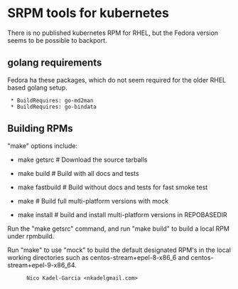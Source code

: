 SRPM tools for kubernetes
=========================

There is no published kubernetes RPM for RHEL, but the Fedora version
seems to be possible to backport.

golang requirements
-------------------

Fedora ha these packages, which do not seem required for the older
RHEL based golang setup.

     * BuildRequires: go-md2man
     * BuildRequires: go-bindata

Building RPMs
-------------

"make" options include:

  * make getsrc # Download the source tarballs
  * make build # Build with all docs and tests
  * make fastbuild # Build without docs and tests for fast smoke test

  * make # Build full multi-platform versions with mock
  * make install # build and install multi-platform versions in REPOBASEDIR

Run the "make getsrc" command, and run "make build" to build a local RPM under
rpmbuild.

Run "make" to use "mock" to build the default designated RPM's in the
local working directories such as centos-stream+epel-8-x86_6 and centos-stream+epel-9-x86_64.

       	  Nico Kadel-Garcia <nkadelgmail.com>
